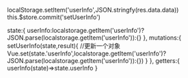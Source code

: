 localStorage.setItem('userInfo',JSON.stringfy(res.data.data))
this.$store.commit('setUserInfo')

state:{
    userInfo:localstorage.getItem('userInfo')?JSON.parse(localstorage.getItem('userInfo')):{}
},
mutations:{
    setUserInfo(state,result){
        //更新一个对象
        Vue.set(state.'userInfo',localstorage.getItem('userInfo')?JSON.parse(localstorage.getItem('userInfo')):{})
    }
},
getters:{
    userInfo(state)=>state.userInfo
}